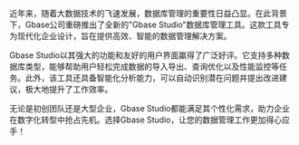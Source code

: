 近年来，随着大数据技术的飞速发展，数据库管理的重要性日益凸显。在此背景下，Gbase公司重磅推出了全新的"Gbase Studio"数据库管理工具。这款工具专为现代化企业设计，旨在提供高效、智能的数据管理解决方案。

Gbase Studio以其强大的功能和友好的用户界面赢得了广泛好评。它支持多种数据库类型，能够帮助用户轻松完成数据的导入导出、查询优化以及性能监控等任务。此外，该工具还具备智能化分析能力，可以自动识别潜在问题并提出改进建议，极大地提升了工作效率。

无论是初创团队还是大型企业，Gbase Studio都能满足其个性化需求，助力企业在数字化转型中抢占先机。选择Gbase Studio，让您的数据管理工作更加得心应手！